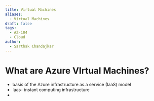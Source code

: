 ```yaml
---
title: Virtual Machines
aliases:
  - Virtual Machines
draft: false
tags:
  - AZ-104
  - Cloud
author:
  - Sarthak Chandajkar
---
```

# What are Azure VIrtual Machines?

- basis of the Azure infrastructure as a service (IaaS) model
- Iaas- instant computing infrastructure
- 

